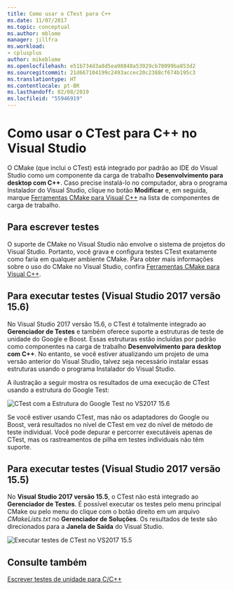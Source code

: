 ```yaml
---
title: Como usar o CTest para C++
ms.date: 11/07/2017
ms.topic: conceptual
ms.author: mblome
manager: jillfra
ms.workload:
- cplusplus
author: mikeblome
ms.openlocfilehash: e51b734d3a8d5ea98848a53929cb78099ba853d2
ms.sourcegitcommit: 21d667104199c2493accec20c2388cf674b195c3
ms.translationtype: HT
ms.contentlocale: pt-BR
ms.lasthandoff: 02/08/2019
ms.locfileid: "55946919"
---
```

# <a name="how-to-use-ctest-for-c-in-visual-studio"></a>Como usar o CTest para C++ no Visual Studio

O CMake (que inclui o CTest) está integrado por padrão ao IDE do Visual Studio como um componente da carga de trabalho **Desenvolvimento para desktop com C++**. Caso precise instalá-lo no computador, abra o programa Instalador do Visual Studio, clique no botão **Modificar** e, em seguida, marque [Ferramentas CMake para Visual C++](/cpp/ide/cmake-tools-for-visual-cpp) na lista de componentes de carga de trabalho.

## <a name="to-write-tests"></a>Para escrever testes

O suporte de CMake no Visual Studio não envolve o sistema de projetos do Visual Studio. Portanto, você grava e configura testes CTest exatamente como faria em qualquer ambiente CMake. Para obter mais informações sobre o uso do CMake no Visual Studio, confira [Ferramentas CMake para Visual C++](/cpp/ide/cmake-tools-for-visual-cpp).

## <a name="to-run-tests-visual-studio-2017-version-156"></a>Para executar testes (Visual Studio 2017 versão 15.6)

No Visual Studio 2017 versão 15.6, o CTest é totalmente integrado ao **Gerenciador de Testes** e também oferece suporte a estruturas de teste de unidade do Google e Boost. Essas estruturas estão incluídas por padrão como componentes na carga de trabalho **Desenvolvimento para desktop com C++**. No entanto, se você estiver atualizando um projeto de uma versão anterior do Visual Studio, talvez seja necessário instalar essas estruturas usando o programa Instalador do Visual Studio.

A ilustração a seguir mostra os resultados de uma execução de CTest usando a estrutura do Google Test:

![CTest com a Estrutura do Google Test no VS2017 15.6](media/ctest-test-explorer.png)

Se você estiver usando CTest, mas não os adaptadores do Google ou Boost, verá resultados no nível de CTest em vez do nível de método de teste individual. Você pode depurar e percorrer executáveis apenas de CTest, mas os rastreamentos de pilha em testes individuais não têm suporte.

## <a name="to-run-tests-visual-studio-2017-version-155"></a>Para executar testes (Visual Studio 2017 versão 15.5)

No **Visual Studio 2017 versão 15.5**, o CTest não está integrado ao **Gerenciador de Testes**. É possível executar os testes pelo menu principal CMake ou pelo menu do clique com o botão direito em um arquivo *CMakeLists.txt* no **Gerenciador de Soluções**. Os resultados de teste são direcionados para a **Janela de Saída** do Visual Studio.

![Executar testes de CTest no VS2017 15.5](media/cpp-cmake-run-tests.png)

## <a name="see-also"></a>Consulte também

[Escrever testes de unidade para C/C++](writing-unit-tests-for-c-cpp.md)